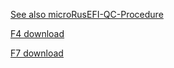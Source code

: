 [See also microRusEFI-QC-Procedure](microRusEFI-QC-Procedure)

[F4 download](https://github.com/rusefi/rusefi/releases/download/2021.05.10/rusefi_bundle_proteus_f4_hardware_QC_special_build.zip)

[F7 download](https://github.com/rusefi/rusefi/releases/download/2021.05.10/rusefi_bundle_proteus_f7_hardware_QC_special_build.zip)